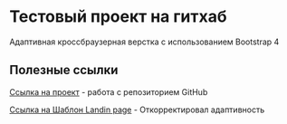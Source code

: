 

# Тестовый проект на гитхаб
Адаптивная кроссбраузерная верстка с использованием Bootstrap 4 

## Полезные ссылки

[Ссылка на проект](https://percuciat.github.io/github/ "Тестовый сайт с использованием бутстрапа") - работа с репозиторием GitHub

[Ссылка на Шаблон Landin page](https://percuciat.github.io/Product/ "Заготовка-шаблон") - Откорректировал адаптивность
